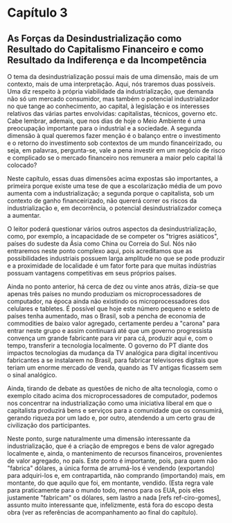 # Capítulo 3
## As Forças da Desindustrialização como Resultado do Capitalismo Financeiro e como Resultado da Indiferença e da Incompetência

O tema da desindustrialização possui mais de uma dimensão, mais de um contexto, mais de uma interpretação. Aqui, nós traremos duas possíveis. Uma diz respeito à própria viabilidade da industrialização, que demanda não só um mercado consumidor, mas também o potencial industrializador no que tange ao conhecimento, ao capital, à legislação e os interesses relativos das várias partes envolvidas: capitalistas, técnicos, governo etc. Cabe lembrar, ademais, que nos dias de hoje o Meio Ambiente é uma preocupação importante para o industrial e a sociedade. A segunda dimensão à qual queremos fazer menção é o balanço entre o investimento e o retorno do investimento sob contextos de um mundo financeirizado, ou seja, em palavras, pergunta-se, vale a pena investir em um negócio de risco e complicado se o mercado financeiro nos remunera a maior pelo capital lá colocado?

Neste capítulo, essas duas dimensões acima expostas são importantes, a primeira porque existe uma tese de que a escolarização média de um povo aumenta com a industrialização; a segunda porque o capitalista, sob um contexto de ganho financeirizado, não quererá correr os riscos da industrialização e, em decorrência, o potencial desindustrializador começa a aumentar.

O leitor poderá questionar vários outros aspectos da desindustrialização, como, por exemplo, a incapacidade de se competer os "trigres asiáticos", países do sudeste da Ásia como China ou Correia do Sul.  Nós não entraremos neste ponto complexo aqui, pois acreditamos que as possibilidades industriais possuem larga amplitude no que se pode produzir e a proximidade de localidade é um fator forte para que muitas indústrias possuam vantagens competitivas em seus próprios países.

Ainda no ponto anterior, há cerca de dez ou vinte anos atrás, dizia-se que apenas três países no mundo produziam os microprocessadores de computador, na época ainda não existindo os microprocessadores dos celulares e tabletes.  É possível que hoje este número pequeno e seleto de países tenha aumentado, mas o Brasil, sob a pencha de economia de commodities de baixo valor agregado, certamente perdeu a "carona" para entrar neste grupo e assim continuará até que um governo progressista convença um grande fabricante para vir para cá, produzir aqui e, com o tempo, transferir a tecnologia localmente. O governo do PT diante dos impactos tecnologias da mudança da TV analógica para digital incentivou fabricantes a se instalarem no Brasil, para fabricar televisores digitais que teriam um enorme mercado de venda, quando as TV antigas ficassem sem o sinal analógico.

Ainda, tirando de debate as questões de nicho de alta tecnologia, como o exemplo citado acima dos microprocessadores de computador, podemos nos concentrar na industrialização como uma iniciativa liberal em que o capitalista produzirá bens e serviços para a comunidade que os consumirá, gerando riqueza por um lado e, por outro, atendendo a um certo grau de civilização dos participantes.

Neste ponto, surge naturalmente uma dimensão interessante da industrialização, que é a criação de empregos e bens de valor agregado localmente e, ainda, o mantenimento de recursos financeiros, provenientes de valor agregado, no país.  Este ponto é importante, pois, para quem não "fabrica" dólares, a única forma de arrumá-los é vendendo (exportando) para adquiri-los e, em contrapartida, não comprando (importando) mais, em montante, do que aquilo que foi, em montante, vendido.  (Esta regra vale para praticamente para o mundo todo, menos para os EUA, pois eles justamente "fabricam" os dólares, sem lastro a nada [refs ref-ciro-gomes], assunto muito interessante que, infelizmente, está fora do escopo desta obra (ver as referências de acompanhamento ao final do capítulo).

